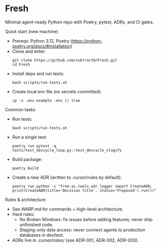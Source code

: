 # Fresh

Minimal agent-ready Python repo with Poetry, pytest, ADRs, and CI gates.

Quick start (new machine)
- Prereqs: Python 3.12, Poetry (https://python-poetry.org/docs/#installation)
- Clone and enter:
  ```
  git clone https://github.com/subtract0/Fresh.git
  cd Fresh
  ```
- Install deps and run tests:
  ```
  bash scripts/run-tests.sh
  ```
- Create local env file (no secrets committed):
  ```
  cp -n .env.example .env || true
  ```

Common tasks
- Run tests:
  ```
  bash scripts/run-tests.sh
  ```
- Run a single test:
  ```
  poetry run pytest -q tests/test_devcycle_loop.py::test_devcycle_slugify
  ```
- Build package:
  ```
  poetry build
  ```
- Create a new ADR (written to .cursor/rules by default):
  ```
  poetry run python -c "from ai.tools.adr_logger import CreateADR; print(CreateADR(title='Decision title', status='Proposed').run())"
  ```

Rules & architecture
- See WARP.md for commands + high-level architecture.
- Hard rules:
  - No Broken Windows: fix issues before adding features; never ship unfinished code.
  - Staging-only data access: never connect agents to production databases in dev/test.
- ADRs live in .cursor/rules/ (see ADR-001, ADR-002, ADR-003).


